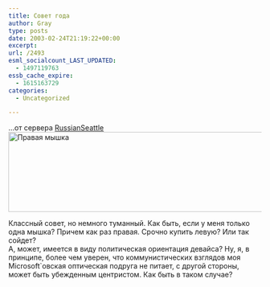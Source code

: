 ```yaml
---
title: Совет года
author: Gray
type: posts
date: 2003-02-24T21:19:22+00:00
excerpt:
url: /2493
esml_socialcount_LAST_UPDATED:
  - 1497119763
essb_cache_expire:
  - 1615163729
categories:
  - Uncategorized

---
```








&#8230;от сервера <a href="http://www.russianseattle.org/news/" target="_blank">RussianSeattle</a>  
<img src="https://i0.wp.com/www.searchengines.ru/blog/images/rightmouse.gif?resize=530%2C159" width="530" height="159" border="0" alt="Правая мышка" data-recalc-dims="1" /> 

Классный совет, но немного туманный. Как быть, если у меня только одна мышка? Причем как раз правая. Срочно купить левую? Или так сойдет?  
А, может, имеется в виду политическая ориентация девайса? Ну, я, в принципе, более чем уверен, что коммунистических взглядов моя Microsoft\`овская оптическая подруга не питает, с другой стороны, может быть убежденным центристом. Как быть в таком случае?